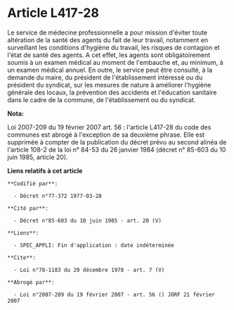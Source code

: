# Article L417-28

Le service de médecine professionnelle a pour mission d'éviter toute altération de la santé des agents du fait de leur
travail, notamment en surveillant les conditions d'hygiène du travail, les risques de contagion et l'état de santé des
agents. A cet effet, les agents sont obligatoirement soumis à un examen médical au moment de l'embauche et, au minimum, à un
examen médical annuel. En outre, le service peut être consulté, à la demande du maire, du président de l'établissement
intéressé ou du président du syndicat, sur les mesures de nature à améliorer l'hygiène générale des locaux, la prévention des
accidents et l'éducation sanitaire dans le cadre de la commune, de l'établissement ou du syndicat.

**Nota:**

Loi 2007-209 du 19 février 2007 art. 56 : l'article L417-28 du code des communes est abrogé à l'exception de sa deuxième
phrase. Elle est supprimée à compter de la publication du décret prévu au second alinéa de l'article 108-2 de la loi n° 84-53
du 26 janvier 1984 (décret n° 85-603 du 10 juin 1985, article 20).

**Liens relatifs à cet article**

	**Codifié par**:

	  - Décret n°77-372 1977-03-28

	**Cité par**:

	  - Décret n°85-603 du 10 juin 1985 - art. 20 (V)

	**Liens**:

	  - SPEC_APPLI: Fin d'application : date indéterminée

	**Cite**:

	  - Loi n°78-1183 du 20 décembre 1978 - art. 7 (V)

	**Abrogé par**:

	  - Loi n°2007-209 du 19 février 2007 - art. 56 () JORF 21 février 2007
